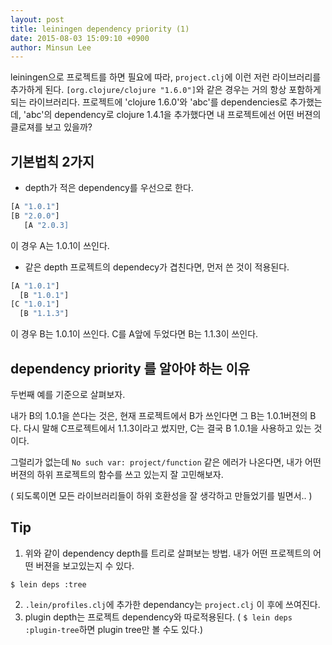 ```yaml
---
layout: post
title: leiningen dependency priority (1)
date: 2015-08-03 15:09:10 +0900
author: Minsun Lee
---
```


leiningen으로 프로젝트를 하면 필요에 따라, `project.clj`에 이런 저런 라이브러리를 추가하게 된다. `[org.clojure/clojure "1.6.0"]`와 같은 경우는 거의 항상 포함하게 되는 라이브러리다.
프로젝트에  'clojure 1.6.0'와 'abc'를  dependencies로 추가했는데, 'abc'의 dependency로 clojure 1.4.1을 추가했다면 내 프로젝트에선 어떤 버젼의 클로져를 보고 있을까?

## 기본법칙 2가지

* depth가 적은 dependency를 우선으로 한다.

```clojure
[A "1.0.1"]
[B "2.0.0"]
   [A "2.0.3]
```
이 경우 A는 1.0.1이 쓰인다.

* 같은 depth 프로젝트의 dependecy가 겹친다면, 먼저 쓴 것이 적용된다.

```clojure
[A "1.0.1"]
  [B "1.0.1"]
[C "1.0.1"]
  [B "1.1.3"]
```

이 경우 B는 1.0.1이 쓰인다. C를 A앞에 두었다면 B는 1.1.3이 쓰인다.

## dependency priority 를 알아야 하는 이유

두번째 예를 기준으로 살펴보자.

내가 B의 1.0.1을 쓴다는 것은, 현재 프로젝트에서 B가 쓰인다면 그 B는 1.0.1버젼의 B다. 다시 말해 C프로젝트에서 1.1.3이라고 썼지만, C는 결국 B 1.0.1을 사용하고 있는 것이다.

그럴리가 없는데 `No such var: project/function` 같은 에러가 나온다면, 내가 어떤 버젼의 하위 프로젝트의 함수를 쓰고 있는지 잘 고민해보자.

( 되도록이면 모든 라이브러리들이 하위 호환성을 잘 생각하고 만들었기를 빌면서.. )

## Tip

1) 위와 같이 dependency depth를 트리로 살펴보는 방법.
내가 어떤 프로젝트의 어떤 버젼을 보고있는지 수 있다.

```
$ lein deps :tree
```
2) `.lein/profiles.clj`에 추가한 dependancy는 `project.clj` 이 후에 쓰여진다.
3) plugin depth는 프로젝트 dependency와 따로적용된다.
( `$ lein deps :plugin-tree`하면 plugin tree만 볼 수도 있다.)
